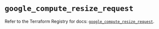 # `google_compute_resize_request`

Refer to the Terraform Registry for docs: [`google_compute_resize_request`](https://registry.terraform.io/providers/hashicorp/google/5.42.0/docs/resources/compute_resize_request).
